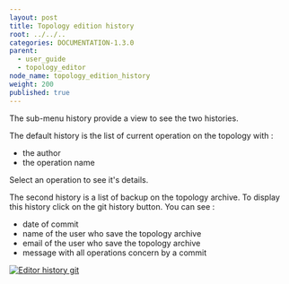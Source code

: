```yaml
---
layout: post
title: Topology edition history
root: ../../..
categories: DOCUMENTATION-1.3.0
parent:
  - user_guide
  - topology_editor
node_name: topology_edition_history
weight: 200
published: true
---
```


The sub-menu history provide a view to see the two histories.

The default history is the list of current operation on the topology with :

  * the author
  * the operation name

Select an operation to see it's details.


The second history is a list of backup on the topology archive. To display this history click on the git history button. You can see :

  * date of commit
  * name of the user who save the topology archive
  * email of the user who save the topology archive
  * message with all operations concern by a commit

[![Editor history git](../../images/1.3.0/user_guide/editor-history-git.png)](../../images/1.3.0/user_guide/editor-history-git.png)
